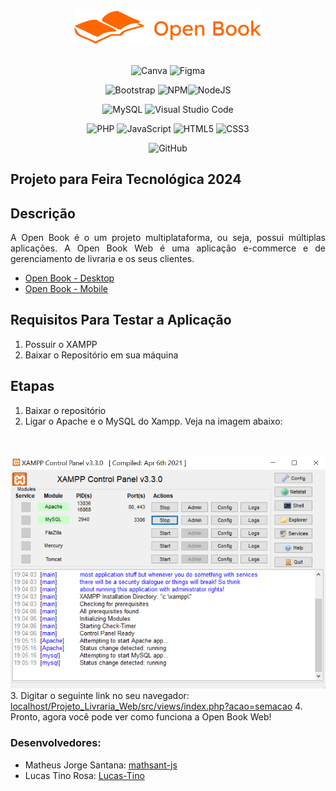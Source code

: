 <div align="center">
  <img src="src/assets/imgs/static/logo.svg" alt="Logo Open Book" width="300">
</div>

<br>

<div align="center">

![Canva](https://img.shields.io/badge/Canva-%2300C4CC.svg?style=for-the-badge&logo=Canva&logoColor=white)
![Figma](https://img.shields.io/badge/figma-%23F24E1E.svg?style=for-the-badge&logo=figma&logoColor=white)

![Bootstrap](https://img.shields.io/badge/bootstrap-%238511FA.svg?style=for-the-badge&logo=bootstrap&logoColor=white)
![NPM](https://img.shields.io/badge/NPM-%23CB3837.svg?style=for-the-badge&logo=npm&logoColor=white)![NodeJS](https://img.shields.io/badge/node.js-6DA55F?style=for-the-badge&logo=node.js&logoColor=white)

![MySQL](https://img.shields.io/badge/mysql-4479A1.svg?style=for-the-badge&logo=mysql&logoColor=white)
![Visual Studio Code](https://img.shields.io/badge/Visual%20Studio%20Code-0078d7.svg?style=for-the-badge&logo=visual-studio-code&logoColor=white)

![PHP](https://img.shields.io/badge/php-%23777BB4.svg?style=for-the-badge&logo=php&logoColor=white)
![JavaScript](https://img.shields.io/badge/javascript-%23323330.svg?style=for-the-badge&logo=javascript&logoColor=%23F7DF1E)
![HTML5](https://img.shields.io/badge/html5-%23E34F26.svg?style=for-the-badge&logo=html5&logoColor=white)
![CSS3](https://img.shields.io/badge/css3-%231572B6.svg?style=for-the-badge&logo=css3&logoColor=white)

![GitHub](https://img.shields.io/badge/github-%23121011.svg?style=for-the-badge&logo=github&logoColor=white)
</div>

## Projeto para Feira Tecnológica 2024

## Descrição

<p style="text-align: justify;">A Open Book é o um projeto multiplataforma, ou seja, possui múltiplas aplicações. A Open Book Web é uma aplicação e-commerce e de gerenciamento de livraria e os seus clientes.</p>

<ul>
  <li>
    <a href="https://github.com/mathsant-js/Projeto_Livraria_Desktop">Open Book - Desktop</a>
  </li>
  <li>
    <a href="https://github.com/mathsant-js/Projeto_Livraria_Mobile/tree/reworked">Open Book - Mobile</a>
  </li>
</ul>

## Requisitos Para Testar a Aplicação
1. Possuir o XAMPP
2. Baixar o Repositório em sua máquina

## Etapas

1. Baixar o repositório
2. Ligar o Apache e o MySQL do Xampp. Veja na imagem abaixo: 
<br>
<br>
<img src="docs/imgs/xamppControlPanelpng.png">
3. Digitar o seguinte link no seu navegador: <a href="localhost/Projeto_Livraria_Web/src/views/index.php?acao=semacao">localhost/Projeto_Livraria_Web/src/views/index.php?acao=semacao</a>
4. Pronto, agora você pode ver como funciona a Open Book Web!

### <p style="font-weight: bold">Desenvolvedores:</p>

<ul>
  <li>Matheus Jorge Santana: <a href="https://github.com/mathsant-js">mathsant-js</a></li>
  <li>Lucas Tino Rosa: <a href="https://github.com/Lucas-Tino">Lucas-Tino</a></li>
</ul>